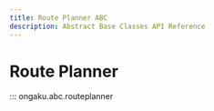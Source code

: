 ```yaml
---
title: Route Planner ABC
description: Abstract Base Classes API Reference
---
```


# Route Planner

::: ongaku.abc.routeplanner
